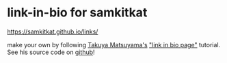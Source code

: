 # link-in-bio for samkitkat

https://samkitkat.github.io/links/


make your own by following [Takuya Matsuyama's](https://www.craftz.dog/) ["link in bio page"](https://youtu.be/u71pHOyvBp0) tutorial. See his source code on [github](https://github.com/craftzdog/link-in-bio)!